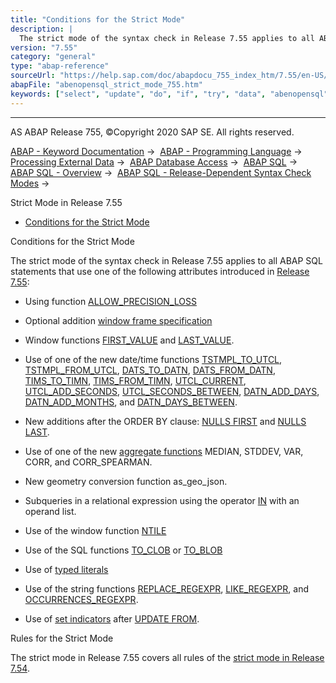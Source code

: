 ```yaml
---
title: "Conditions for the Strict Mode"
description: |
  The strict mode of the syntax check in Release 7.55 applies to all ABAP SQL statements that use one of the following attributes introduced in Release 7.55(https://help.sap.com/doc/abapdocu_755_index_htm/7.55/en-US/abennews-755-abap_sql.htm): -   Using function ALLOW_PRECISION_LOSS(https://help
version: "7.55"
category: "general"
type: "abap-reference"
sourceUrl: "https://help.sap.com/doc/abapdocu_755_index_htm/7.55/en-US/abenopensql_strict_mode_755.htm"
abapFile: "abenopensql_strict_mode_755.htm"
keywords: ["select", "update", "do", "if", "try", "data", "abenopensql", "strict", "mode", "755"]
---
```


* * *

AS ABAP Release 755, ©Copyright 2020 SAP SE. All rights reserved.

[ABAP - Keyword Documentation](https://help.sap.com/doc/abapdocu_755_index_htm/7.55/en-US/abenabap.htm) →  [ABAP - Programming Language](https://help.sap.com/doc/abapdocu_755_index_htm/7.55/en-US/abenabap_reference.htm) →  [Processing External Data](https://help.sap.com/doc/abapdocu_755_index_htm/7.55/en-US/abenabap_language_external_data.htm) →  [ABAP Database Access](https://help.sap.com/doc/abapdocu_755_index_htm/7.55/en-US/abenabap_sql.htm) →  [ABAP SQL](https://help.sap.com/doc/abapdocu_755_index_htm/7.55/en-US/abenopensql.htm) →  [ABAP SQL - Overview](https://help.sap.com/doc/abapdocu_755_index_htm/7.55/en-US/abenopen_sql_oview.htm) →  [ABAP SQL - Release-Dependent Syntax Check Modes](https://help.sap.com/doc/abapdocu_755_index_htm/7.55/en-US/abenopensql_strict_modes.htm) → 

Strict Mode in Release 7.55

-   [Conditions for the Strict Mode](#abenopensql-strict-mode-755-1--------rules-for-the-strict-mode---@ITOC@@ABENOPENSQL_STRICT_MODE_755_2)

Conditions for the Strict Mode

The strict mode of the syntax check in Release 7.55 applies to all ABAP SQL statements that use one of the following attributes introduced in [Release 7.55](https://help.sap.com/doc/abapdocu_755_index_htm/7.55/en-US/abennews-755-abap_sql.htm):

-   Using function [ALLOW\_PRECISION\_LOSS](https://help.sap.com/doc/abapdocu_755_index_htm/7.55/en-US/abapselect_allow_precision_loss.htm)

-   Optional addition [window frame specification](https://help.sap.com/doc/abapdocu_755_index_htm/7.55/en-US/abapselect_over.htm)

-   Window functions [FIRST\_VALUE](https://help.sap.com/doc/abapdocu_755_index_htm/7.55/en-US/abensql_win_func.htm) and [LAST\_VALUE](https://help.sap.com/doc/abapdocu_755_index_htm/7.55/en-US/abensql_win_func.htm).

-   Use of one of the new date/time functions [TSTMPL\_TO\_UTCL](https://help.sap.com/doc/abapdocu_755_index_htm/7.55/en-US/abensql_date_time_conversions.htm), [TSTMPL\_FROM\_UTCL](https://help.sap.com/doc/abapdocu_755_index_htm/7.55/en-US/abensql_date_time_conversions.htm), [DATS\_TO\_DATN](https://help.sap.com/doc/abapdocu_755_index_htm/7.55/en-US/abensql_date_time_conversions.htm), [DATS\_FROM\_DATN](https://help.sap.com/doc/abapdocu_755_index_htm/7.55/en-US/abensql_date_time_conversions.htm), [TIMS\_TO\_TIMN](https://help.sap.com/doc/abapdocu_755_index_htm/7.55/en-US/abensql_date_time_conversions.htm), [TIMS\_FROM\_TIMN](https://help.sap.com/doc/abapdocu_755_index_htm/7.55/en-US/abensql_date_time_conversions.htm), [UTCL\_CURRENT](https://help.sap.com/doc/abapdocu_755_index_htm/7.55/en-US/abensql_timestamp_func.htm), [UTCL\_ADD\_SECONDS](https://help.sap.com/doc/abapdocu_755_index_htm/7.55/en-US/abensql_timestamp_func.htm), [UTCL\_SECONDS\_BETWEEN](https://help.sap.com/doc/abapdocu_755_index_htm/7.55/en-US/abensql_timestamp_func.htm), [DATN\_ADD\_DAYS](https://help.sap.com/doc/abapdocu_755_index_htm/7.55/en-US/abensql_date_func.htm), [DATN\_ADD\_MONTHS](https://help.sap.com/doc/abapdocu_755_index_htm/7.55/en-US/abensql_date_func.htm), and [DATN\_DAYS\_BETWEEN](https://help.sap.com/doc/abapdocu_755_index_htm/7.55/en-US/abensql_date_func.htm).

-   New additions after the ORDER BY clause: [NULLS FIRST](https://help.sap.com/doc/abapdocu_755_index_htm/7.55/en-US/abaporderby_clause.htm) and [NULLS LAST](https://help.sap.com/doc/abapdocu_755_index_htm/7.55/en-US/abaporderby_clause.htm).

-   Use of one of the new [aggregate functions](https://help.sap.com/doc/abapdocu_755_index_htm/7.55/en-US/abensql_agg_func.htm) MEDIAN, STDDEV, VAR, CORR, and CORR\_SPEARMAN.

-   New geometry conversion function as\_geo\_json.

-   Subqueries in a relational expression using the operator [IN](https://help.sap.com/doc/abapdocu_755_index_htm/7.55/en-US/abenwhere_logexp_list_in.htm) with an operand list.

-   Use of the window function [NTILE](https://help.sap.com/doc/abapdocu_755_index_htm/7.55/en-US/abensql_win_func.htm)

-   Use of the SQL functions [TO\_CLOB](https://help.sap.com/doc/abapdocu_755_index_htm/7.55/en-US/abensql_type_conv_func.htm) or [TO\_BLOB](https://help.sap.com/doc/abapdocu_755_index_htm/7.55/en-US/abensql_type_conv_func.htm)

-   Use of [typed literals](https://help.sap.com/doc/abapdocu_755_index_htm/7.55/en-US/abenabap_sql_typed_literals.htm)

-   Use of the string functions [REPLACE\_REGEXPR](https://help.sap.com/doc/abapdocu_755_index_htm/7.55/en-US/abensql_string_func.htm), [LIKE\_REGEXPR](https://help.sap.com/doc/abapdocu_755_index_htm/7.55/en-US/abensql_string_func.htm), and [OCCURRENCES\_REGEXPR](https://help.sap.com/doc/abapdocu_755_index_htm/7.55/en-US/abensql_string_func.htm).

-   Use of [set indicators](https://help.sap.com/doc/abapdocu_755_index_htm/7.55/en-US/abapupdate_set_indicator.htm) after [UPDATE FROM](https://help.sap.com/doc/abapdocu_755_index_htm/7.55/en-US/abapupdate_source.htm).

Rules for the Strict Mode

The strict mode in Release 7.55 covers all rules of the [strict mode in Release 7.54](https://help.sap.com/doc/abapdocu_755_index_htm/7.55/en-US/abenopensql_strict_mode_754.htm).